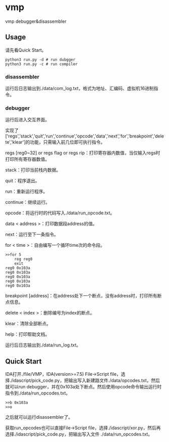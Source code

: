 # vmp
vmp debugger&amp;disassembler 

## Usage

请先看Quick Start。

```shell
python3 run.py -d # run dubgger
python3 run.py -c # run compiler
```

### disassembler 

运行后日志输出到./data/com_log.txt，格式为地址、汇编码、虚拟机16进制指令。

### debugger

运行后进入交互界面。

实现了['regs','stack','quit','run','continue','opcode','data','next','for','breakpoint','delete','klear']的功能，只需输入前几位即可执行指令。

regs [reg0~32] or regs flag or regs rip：打印寄存器内数值，当仅输入regs时打印所有寄存器数值。

stack：打印当前栈内数据。

quit：程序退出。

run：重新运行程序。

continue：继续运行。

opcode：将运行时的代码写入./data/run_opcode.txt。

data < address >：打印数据段address的值。

next：运行至下一条指令。

for < time >：自由编写一个循环time次的命令段。

```
>>for 5
    reg reg0
    exit
reg0 0x103a
reg0 0x103a
reg0 0x103a
reg0 0x103a
reg0 0x103a
```

breakpoint [address]：在address处下一个断点，没有address时，打印所有断点信息。

delete < index >：删除编号为index的断点。

klear：清除全部断点。

help：打印帮助文档。

运行后日志输出到./data/run_log.txt。

## Quick Start

IDA打开./file/VMP，IDA(version>=7.5) File->Script file，选择./idascript/pick_code.py，把输出写入新建路文件./data/opcodes.txt，然后就可以run debugger，并在0x103a处下断点。然后使用opcode命令输出运行时指令到./data/run_opcodes.txt。

```
>>b 0x103a
>>o
```

之后就可以运行disassembler了。

获取run_opcodes也可以直接File->Script file，选择./idascript/xor.py，然后再选择./idascript/pick_code.py，把输出写入文件 ./data/run_opcodes.txt。

